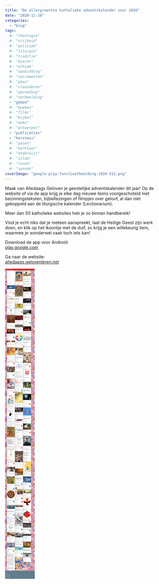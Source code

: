 ```yaml
---
title: "De allergrootste katholieke adventskalender voor 2020"
date: "2020-11-28"
categories: 
  - "blog"
tags:
  #- "theologie"
  #- "vrijheid"
  #- "politiek"
  #- "liturgie"
  #- "traditie"
  #- "biecht"
  #- "ethiek"
  #- "aanbidding"
  #- "sacramenten"
  #- "paus"
  #- "vlaanderen"
  #- "opvoeding"
  #- "verbeelding"
  - "gebed"
  #- "boeken"
  #- "films"
  #- "bijbel"
  #- "woke"
  #- "antwerpen"
  - "publicaties"
  - "kerstmis"
  #- "pasen"
  #- "kerkleer"
  #- "onderwijs"
  #- "islam"
  #- "leven"
  #- "synode"
coverImage: "google-play-functieafbeelding-1024-512.png"
---
```


Maak van Alledaags Geloven je geestelijke adventskalender dit jaar! Op de website of via de app krijg je elke dag nieuwe items voorgeschoteld met bezinningsteksten, bijbellezingen of filmpjes over geloof, al dan niet gekoppeld aan de liturgische kalender (Lectionarium).

Meer dan 50 katholieke websites heb je zo binnen handbereik!

Vind je echt niks dat je meteen aanspreekt, laat de Heilige Geest zijn werk doen, en klik op het ikoontje met de duif, zo krijg je een willekeurig item, waarmee je wonderwel vaak toch iets kan!

Download de app voor Android:  
[play.google.com](https://play.google.com/store/apps/details?id=net.gelovenleren.alledaags)

Ga naar de website:  
[alledaags.gelovenleren.net](https://alledaags.gelovenleren.net/)

![](images/Alledaags-Geloven.png)
